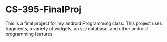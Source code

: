 # CS-395-FinalProj
 
This is a final project for my android Programming class. 
This project uses fragments, a variety of widgets, an sql database, and other android programming features
